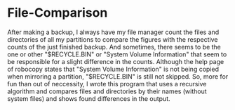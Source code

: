 # File-Comparison

After making a backup, I always have my file manager count the files and directories of all my partitions to compare the figures with the respective counts of the just finished backup. And sometimes, there seems to be the one or other "$RECYCLE.BIN" or "System Volume Information" that seem to be responsible for a slight difference in the counts. Although the help page of robocopy states that "System Volume Information" is not being copied when mirroring a partition, "$RECYCLE.BIN" is still not skipped.
So, more for fun than out of neccessity, I wrote this program that uses a recursive algorithm and compares files and directories by their names (without system files) and shows found differences in the output.
